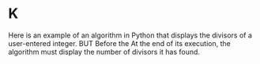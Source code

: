 # K
Here is an example of an algorithm in Python that displays the divisors of a user-entered integer. BUT Before the At the end of its execution, the algorithm must display the number of divisors it has found.
